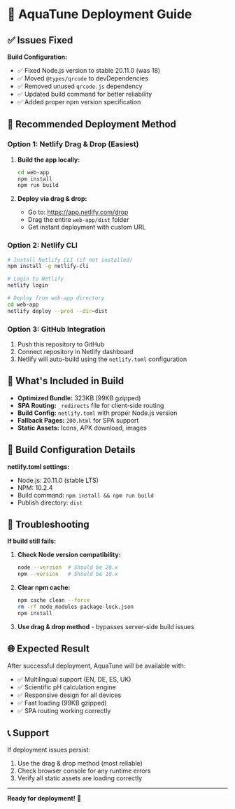 # 🚀 AquaTune Deployment Guide

## ✅ Issues Fixed

**Build Configuration:**
- ✅ Fixed Node.js version to stable 20.11.0 (was 18)
- ✅ Moved `@types/qrcode` to devDependencies
- ✅ Removed unused `qrcode.js` dependency
- ✅ Updated build command for better reliability
- ✅ Added proper npm version specification

## 🎯 Recommended Deployment Method

### **Option 1: Netlify Drag & Drop (Easiest)**

1. **Build the app locally:**
   ```bash
   cd web-app
   npm install
   npm run build
   ```

2. **Deploy via drag & drop:**
   - Go to: https://app.netlify.com/drop
   - Drag the entire `web-app/dist` folder
   - Get instant deployment with custom URL

### **Option 2: Netlify CLI**

```bash
# Install Netlify CLI (if not installed)
npm install -g netlify-cli

# Login to Netlify
netlify login

# Deploy from web-app directory
cd web-app
netlify deploy --prod --dir=dist
```

### **Option 3: GitHub Integration**

1. Push this repository to GitHub
2. Connect repository in Netlify dashboard
3. Netlify will auto-build using the `netlify.toml` configuration

## 📁 What's Included in Build

- **Optimized Bundle:** 323KB (99KB gzipped)
- **SPA Routing:** `_redirects` file for client-side routing
- **Build Config:** `netlify.toml` with proper Node.js version
- **Fallback Pages:** `200.html` for SPA support
- **Static Assets:** Icons, APK download, images

## 🔧 Build Configuration Details

**netlify.toml settings:**
- Node.js: 20.11.0 (stable LTS)
- NPM: 10.2.4
- Build command: `npm install && npm run build`
- Publish directory: `dist`

## 🐛 Troubleshooting

**If build still fails:**

1. **Check Node version compatibility:**
   ```bash
   node --version  # Should be 20.x
   npm --version   # Should be 10.x
   ```

2. **Clear npm cache:**
   ```bash
   npm cache clean --force
   rm -rf node_modules package-lock.json
   npm install
   ```

3. **Use drag & drop method** - bypasses server-side build issues

## 🌐 Expected Result

After successful deployment, AquaTune will be available with:
- ✅ Multilingual support (EN, DE, ES, UK)
- ✅ Scientific pH calculation engine
- ✅ Responsive design for all devices
- ✅ Fast loading (99KB gzipped)
- ✅ SPA routing working correctly

## 📞 Support

If deployment issues persist:
1. Use the drag & drop method (most reliable)
2. Check browser console for any runtime errors
3. Verify all static assets are loading correctly

---

**Ready for deployment!** 🎉